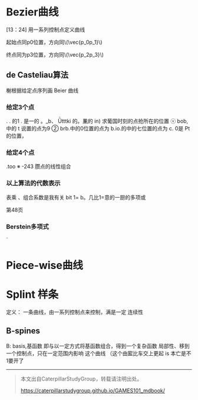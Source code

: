
# Bezier曲线

[13：24] 用一系列控制点定义曲线

起始点同p0位置，方向同\\(\vec{p_0p_1}\\)

终点同为p3位置，方向同\\(\vec{p_2p_3}\\)

## de Casteliau算法

榭根据给定点序列画 Beier 曲线

### 给定3个点

.
. 的1
. 是一的 。\_b、 Ǜtttki
的。凲的 in)
求葡国时刻的点抢所在的位置
ⓥ bob,中的 t 说置的点为9
② brb.中的0位置的点为 b.­io.的中的七位置的点为 c.
0是 Pt 的位置，

### 给定4个点

.too
※ -243 臜点的线性组合

### 以上算法的代数表示

表乘 、组合系数是我有关
bit 1= b。几比1=意的一厨的多项或

第48页

### Berstein多项式

ˊ
# Piece-wise曲线

# Splint 样条

定义： 一条曲线，由一系列控制点来控制，满是一定
连续性

## B-spines

B: basis,基函数
即与以一定方式将基函数组合，得到一个复杂函数
局部性、移到一个控制点，只在一定范围内影响
这个曲线
（这个由䀄比车交上更起 is 本亡是不1要开了


----------------------------
> 本文出自CaterpillarStudyGroup，转载请注明出处。
>
> https://caterpillarstudygroup.github.io/GAMES101_mdbook/